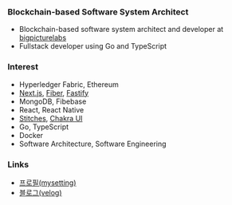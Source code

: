 ### Blockchain-based Software System Architect

* Blockchain-based software system architect and developer at [bigpicturelabs](https://bigpicturelabs.io)
* Fullstack developer using Go and TypeScript

### Interest

* Hyperledger Fabric, Ethereum
* [Next.js](https://nextjs.org), [Fiber](https://gofiber.io), [Fastify](https://www.fastify.io)
* MongoDB, Fibebase
* React, React Native
* [Stitches](https://stitches.dev), [Chakra UI](https://chakra-ui.com)
* Go, TypeScript
* Docker
* Software Architecture, Software Engineering

### Links

* [프로필(mysetting)](https://mysetting.io/u/byron1st)
* [블로그(velog)](https://velog.io/@byron1st)
